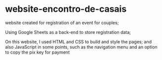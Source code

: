 # website-encontro-de-casais
 website created for registration of an event for couples;  
 
 Using Google Sheets as a back-end to store registration data;

 On this website, I used HTML and CSS to build and style the pages; and also JavaScript in some points, such as the navigation menu and an option to copy the pix key for payment
